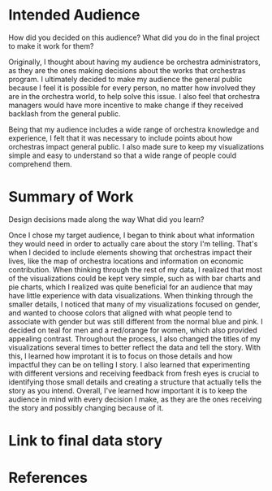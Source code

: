 # Intended Audience
How did you decided on this audience?
What did you do in the final project to make it work for them?

Originally, I thought about having my audience be orchestra administrators, as they are the ones making decisions about the works that orchestras program. I ultimately decided to make my audience the general public because I feel it is possible for every person, no matter how involved they are in the orchestra world, to help solve this issue. I also feel that orchestra managers would have more incentive to make change if they received backlash from the general public.

Being that my audience includes a wide range of orchestra knowledge and experience, I felt that it was necessary to include points about how orchestras impact general public. I also made sure to keep my visualizations simple and easy to understand so that a wide range of people could comprehend them. 

# Summary of Work
Design decisions made along the way
What did you learn?

Once I chose my target audience, I began to think about what information they would need in order to actually care about the story I'm telling. That's when I decided to include elements showing that orchestras impact their lives, like the map of orchestra locations and information on economic contribution. When thinking through the rest of my data, I realized that most of the visualizations could be kept very simple, such as with bar charts and pie charts, which I realized was quite beneficial for an audience that may have little experience with data visualizations. When thinking through the smaller details, I noticed that many of my visualizations focused on gender, and wanted to choose colors that aligned with what people tend to associate with gender but was still different from the normal blue and pink. I decided on teal for men and a red/orange for women, which also provided appealing contrast. Throughout the process, I also changed the titles of my visualizations several times to better reflect the data and tell the story. With this, I learned how improtant it is to focus on those details and how impactful they can be on telling I story. I also learned that experimenting with different versions and receiving feedback from fresh eyes is crucial to identifying those small details and creating a structure that actually tells the story as you intend. Overall, I've learned how important it is to keep the audience in mind with every decision I make, as they are the ones receiving the story and possibly changing because of it.


# Link to final data story

# References
